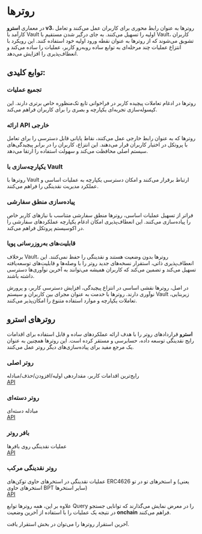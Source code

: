 # روترها

در معماری **استرو v3**، روترها به عنوان رابط محوری برای کاربران عمل می‌کنند و تعامل کارآمد با Vault اولیه را تسهیل می‌کنند. به جای درگیر شدن مستقیم با Vault، کاربران تشویق می‌شوند که از روترها به عنوان نقطه ورود اولیه خود استفاده کنند. این رویکرد با انتزاع عملیات چند مرحله‌ای به توابع ساده روبه‌رو کاربر، عملیات را ساده می‌کند و انعطاف‌پذیری را افزایش می‌دهد.

## توابع کلیدی:

### تجمیع عملیات  
روترها در ادغام تعاملات پیچیده کاربر در فراخوانی تابع تک‌منظوره خاص برتری دارند. این کپسوله‌سازی تجربه‌ای یکپارچه و بصری را برای کاربران فراهم می‌کند.

### ارائه API خارجی  
روترها که به عنوان رابط خارجی عمل می‌کنند، نقاط پایانی قابل دسترسی را برای تعامل با پروتکل در اختیار کاربران قرار می‌دهند. این انتزاع، کاربران را در برابر پیچیدگی‌های سیستم اصلی محافظت می‌کند و سهولت استفاده را ارتقا می‌دهد.

### یکپارچه‌سازی با Vault  
روترها با Vault ارتباط برقرار می‌کنند و امکان دسترسی یکپارچه به عملیات اساسی و عملکرد مدیریت نقدینگی را فراهم می‌کنند.

### پیاده‌سازی منطق سفارشی  
فراتر از تسهیل عملیات اساسی، روترها منطق سفارشی متناسب با نیازهای کاربر خاص را پیاده‌سازی می‌کنند. این انعطاف‌پذیری امکان ادغام یکپارچه عملکردهای سفارشی را در اکوسیستم پروتکل فراهم می‌کند.

### قابلیت‌های به‌روزرسانی پویا  
برخلاف Vault، روترها بدون وضعیت هستند و نقدینگی را حفظ نمی‌کنند. این انعطاف‌پذیری ذاتی، استقرار نسخه‌های جدید روتر را با وصله‌ها و قابلیت‌های توسعه‌یافته تسهیل می‌کند و تضمین می‌کند که کاربران همیشه می‌توانند به آخرین نوآوری‌ها دسترسی داشته باشند.

در اصل، روترها نقشی اساسی در انتزاع پیچیدگی، افزایش دسترسی کاربر، و پرورش نوآوری دارند. روترها با خدمت به عنوان مجرای بین کاربران و سیستم Vault زیربنایی، تعاملات یکپارچه و موارد استفاده متنوع را امکان‌پذیر می‌کنند.

## روترهای **استرو**  
**استرو** قراردادهای روتر را با هدف ارائه عملکردهای ساده و قابل استفاده برای اقدامات رایج نقدینگی توسعه داده، حسابرسی و مستقر کرده است. این روترها همچنین به عنوان یک مرجع مفید برای پیاده‌سازی‌های دیگر روتر عمل می‌کنند.

### روتر اصلی  
رایج‌ترین اقدامات کاربر، مقداردهی اولیه/افزودن/حذف/مبادله  
[API](#)

### روتر دسته‌ای  
مبادله دسته‌ای  
[API](#)

### بافر روتر  
عملیات نقدینگی روی بافرها  
[API](#)

### روتر نقدینگی مرکب  
عملیات نقدینگی در استخرهای حاوی توکن‌های ERC4626 و استخرهای تو در تو (یعنی استخرهای حاوی BPT سایر استخرها)  
[API](#)

علاوه بر این، همه روترها توابع Query را در معرض نمایش می‌گذارند که توانایی جستجو در نتیجه یک عملیات را با استفاده از آخرین وضعیت **onchain** فراهم می‌کنند.

آخرین استقرار روترها را می‌توان در بخش استقرار یافت.
